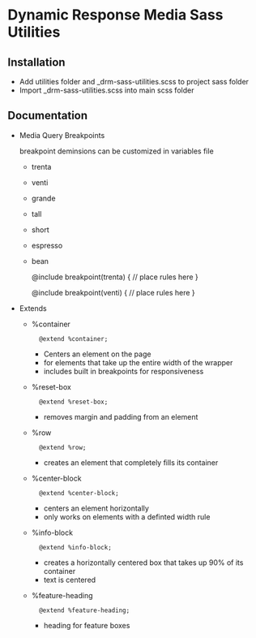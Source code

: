 # Dynamic Response Media Sass Utilities

## Installation

+ Add utilities folder and _drm-sass-utilities.scss to project sass folder
+ Import _drm-sass-utilities.scss into main scss folder

## Documentation

+ Media Query Breakpoints

	breakpoint deminsions can be customized in variables file

	+ trenta
	+ venti
	+ grande
	+ tall
	+ short
	+ espresso
	+ bean

		@include breakpoint(trenta) {
			// place rules here
		}

		@include breakpoint(venti) {
			// place rules here
		}

+ Extends

	+ %container

			@extend %container;

		+ Centers an element on the page
		+ for elements that take up the entire width of the wrapper
		+ includes built in breakpoints for responsiveness

	+ %reset-box
	
			@extend %reset-box;

		+ removes margin and padding from an element

	+ %row
	
			@extend %row;

		+ creates an element that completely fills its container

	+ %center-block
	
			@extend %center-block;

		+ centers an element horizontally
		+ only works on elements with a definted width rule

	+ %info-block
	
			@extend %info-block;

		+ creates a horizontally centered box that takes up 90% of its container
		+ text is centered

	+ %feature-heading
	
			@extend %feature-heading;

		+ heading for feature boxes					
